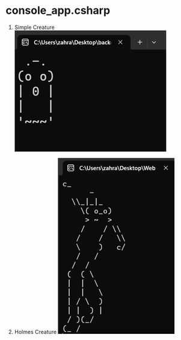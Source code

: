 # console_app.csharp

1. Simple Creature
![Simple Creature](simplecreature.png)

2. Holmes Creature
![Holmes Creature](holmescreature.png)